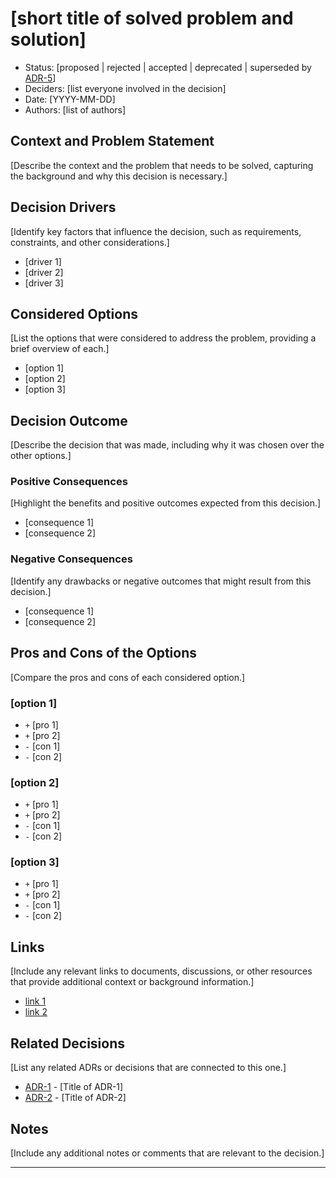 # [short title of solved problem and solution]

- Status: [proposed | rejected | accepted | deprecated | superseded by [ADR-5](5-example.md)]
- Deciders: [list everyone involved in the decision]
- Date: [YYYY-MM-DD]
- Authors: [list of authors]

## Context and Problem Statement

[Describe the context and the problem that needs to be solved, capturing the background and why this decision is necessary.]

## Decision Drivers

[Identify key factors that influence the decision, such as requirements, constraints, and other considerations.]

- [driver 1]
- [driver 2]
- [driver 3]

## Considered Options

[List the options that were considered to address the problem, providing a brief overview of each.]

- [option 1]
- [option 2]
- [option 3]

## Decision Outcome

[Describe the decision that was made, including why it was chosen over the other options.]

### Positive Consequences

[Highlight the benefits and positive outcomes expected from this decision.]

- [consequence 1]
- [consequence 2]

### Negative Consequences

[Identify any drawbacks or negative outcomes that might result from this decision.]

- [consequence 1]
- [consequence 2]

## Pros and Cons of the Options

[Compare the pros and cons of each considered option.]

### [option 1]

- `+` [pro 1]
- `+` [pro 2]
- `-` [con 1]
- `-` [con 2]

### [option 2]

- `+` [pro 1]
- `+` [pro 2]
- `-` [con 1]
- `-` [con 2]

### [option 3]

- `+` [pro 1]
- `+` [pro 2]
- `-` [con 1]
- `-` [con 2]

## Links

[Include any relevant links to documents, discussions, or other resources that provide additional context or background information.]

- [link 1](url)
- [link 2](url)

## Related Decisions

[List any related ADRs or decisions that are connected to this one.]

- [ADR-1](1-example.md) - [Title of ADR-1]
- [ADR-2](2-example.md) - [Title of ADR-2]

## Notes

[Include any additional notes or comments that are relevant to the decision.]

---

[ADR Template]: (https://adr.github.io/)
[Atticus]: (https://github.com/atticusofsparta)
[Dylan]: (https://github.com/dtfiedler)
[Ariel]: (https://github.com/arielmelendez)
[Phil]: (https://github.com/vilenarios)

